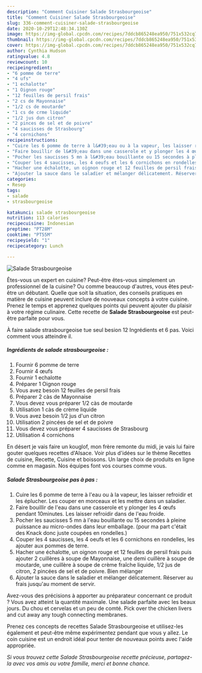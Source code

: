 ```yaml
---
description: "Comment Cuisiner Salade Strasbourgeoise"
title: "Comment Cuisiner Salade Strasbourgeoise"
slug: 336-comment-cuisiner-salade-strasbourgeoise
date: 2020-10-29T12:48:34.130Z
image: https://img-global.cpcdn.com/recipes/7ddcb865248ea950/751x532cq70/salade-strasbourgeoise-photo-principale-de-la-recette.jpg
thumbnail: https://img-global.cpcdn.com/recipes/7ddcb865248ea950/751x532cq70/salade-strasbourgeoise-photo-principale-de-la-recette.jpg
cover: https://img-global.cpcdn.com/recipes/7ddcb865248ea950/751x532cq70/salade-strasbourgeoise-photo-principale-de-la-recette.jpg
author: Cynthia Hudson
ratingvalue: 4.8
reviewcount: 10
recipeingredient:
- "6 pomme de terre"
- "4 ufs"
- "1 echalotte"
- "1 Oignon rouge"
- "12 feuilles de persil frais"
- "2 cs de Mayonnaise"
- "1/2 cs de moutarde"
- "1 cs de crme liquide"
- "1/2 jus dun citron"
- "2 pinces de sel et de poivre"
- "4 saucisses de Strasbourg"
- "4 cornichons"
recipeinstructions:
- "Cuire les 6 pomme de terre à l&#39;eau ou à la vapeur, les laisser refroidir et les éplucher. Les couper en morceaux et les mettre dans un saladier."
- "Faire bouillir de l&#39;eau dans une casserole et y plonger les 4 œufs pendant 10minutes. Les laisser refroidir dans de l&#39;eau froide."
- "Pocher les saucisses 5 mn à l&#39;eau bouillante ou 15 secondes à pleine puissance au micro-ondes dans leur emballage. (pour ma part c&#39;était des Knack donc juste coupées en rondelles.)"
- "Couper les 4 saucisses, les 4 oeufs et les 6 cornichons en rondelles, les ajouter aux pommes de terre."
- "Hacher une échalotte, un oignon rouge et 12 feuilles de persil frais puis ajouter 2 cuillères à soupe de Mayonnaise, une demi cuillère à soupe de moutarde, une cuillère à soupe de crème fraîche liquide, 1/2 jus de citron, 2 pincées de sel et de poivre. Bien mélanger"
- "Ajouter la sauce dans le saladier et mélanger délicatement. Réserver au frais jusqu&#39;au moment de servir."
categories:
- Resep
tags:
- salade
- strasbourgeoise

katakunci: salade strasbourgeoise 
nutrition: 113 calories
recipecuisine: Indonesian
preptime: "PT28M"
cooktime: "PT55M"
recipeyield: "1"
recipecategory: Lunch

---
```



![Salade Strasbourgeoise](https://img-global.cpcdn.com/recipes/7ddcb865248ea950/751x532cq70/salade-strasbourgeoise-photo-principale-de-la-recette.jpg)

Êtes-vous un expert en cuisine? Peut-être êtes-vous simplement un professionnel de la cuisine? Ou comme beaucoup d'autres, vous êtes peut-être un débutant. Quelle que soit la situation, des conseils pratiques en matière de cuisine peuvent inclure de nouveaux concepts à votre cuisine. Prenez le temps et apprenez quelques points qui peuvent ajouter du plaisir à votre régime culinaire. Cette recette de <strong> Salade Strasbourgeoise </strong> est peut-être parfaite pour vous.

<!--inarticleads1-->

À faire salade strasbourgeoise tue seul besion 12 Ingrédients et 6 pas. Voici comment vous atteindre il.

##### Ingrédients de salade strasbourgeoise :

1. Fournir 6 pomme de terre
1. Fournir 4 œufs
1. Fournir 1 echalotte
1. Préparer 1 Oignon rouge
1. Vous avez besoin 12 feuilles de persil frais
1. Préparer 2 càs de Mayonnaise
1. Vous devez vous préparer 1/2 càs de moutarde
1. Utilisation 1 càs de crème liquide
1. Vous avez besoin 1/2 jus d&#39;un citron
1. Utilisation 2 pincées de sel et de poivre
1. Vous devez vous préparer 4 saucisses de Strasbourg
1. Utilisation 4 cornichons


En désert je vais faire un kouglof, mon frère remonte du midi, je vais lui faire gouter quelques recettes d&#39;Alsace. Voir plus d&#39;idées sur le thème Recettes de cuisine, Recette, Cuisine et boissons. Un large choix de produits en ligne comme en magasin. Nos équipes font vos courses comme vous. 

<!--inarticleads2-->

##### Salade Strasbourgeoise pas à pas :

1. Cuire les 6 pomme de terre à l&#39;eau ou à la vapeur, les laisser refroidir et les éplucher. Les couper en morceaux et les mettre dans un saladier.
1. Faire bouillir de l&#39;eau dans une casserole et y plonger les 4 œufs pendant 10minutes. Les laisser refroidir dans de l&#39;eau froide.
1. Pocher les saucisses 5 mn à l&#39;eau bouillante ou 15 secondes à pleine puissance au micro-ondes dans leur emballage. (pour ma part c&#39;était des Knack donc juste coupées en rondelles.)
1. Couper les 4 saucisses, les 4 oeufs et les 6 cornichons en rondelles, les ajouter aux pommes de terre.
1. Hacher une échalotte, un oignon rouge et 12 feuilles de persil frais puis ajouter 2 cuillères à soupe de Mayonnaise, une demi cuillère à soupe de moutarde, une cuillère à soupe de crème fraîche liquide, 1/2 jus de citron, 2 pincées de sel et de poivre. Bien mélanger
1. Ajouter la sauce dans le saladier et mélanger délicatement. Réserver au frais jusqu&#39;au moment de servir.


Avez-vous des précisions à apporter au préparateur concernant ce produit ? Vous avez atteint la quantité maximale. Une salade parfaite avec les beaux jours. Du chou et cervelas et un peu de comté. Pick over the chicken livers and cut away any tough connecting membranes. 

<!--inarticleads1-->

<p>
Prenez ces concepts de recettes Salade Strasbourgeoise et utilisez-les également et peut-être même expérimentez pendant que vous y allez. Le coin cuisine est un endroit idéal pour tenter de nouveaux points avec l'aide appropriée.
</p>

<p>
<i>Si vous trouvez cette Salade Strasbourgeoise recette précieuse, partagez-la avec vos amis ou votre famille, merci et bonne chance.</i>
</p>
